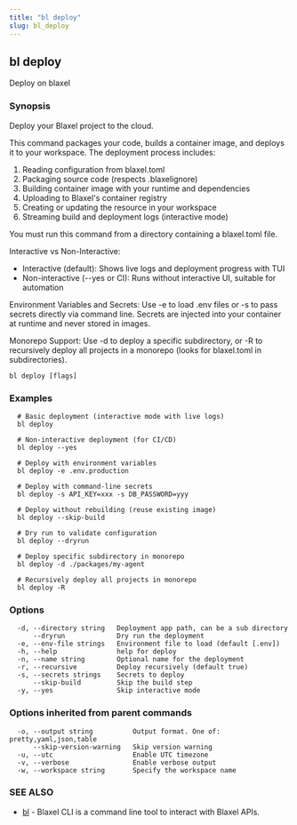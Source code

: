 ```yaml
---
title: "bl deploy"
slug: bl_deploy
---
```

## bl deploy

Deploy on blaxel

### Synopsis

Deploy your Blaxel project to the cloud.

This command packages your code, builds a container image, and deploys it
to your workspace. The deployment process includes:
1. Reading configuration from blaxel.toml
2. Packaging source code (respects .blaxelignore)
3. Building container image with your runtime and dependencies
4. Uploading to Blaxel's container registry
5. Creating or updating the resource in your workspace
6. Streaming build and deployment logs (interactive mode)

You must run this command from a directory containing a blaxel.toml file.

Interactive vs Non-Interactive:
- Interactive (default): Shows live logs and deployment progress with TUI
- Non-interactive (--yes or CI): Runs without interactive UI, suitable for automation

Environment Variables and Secrets:
Use -e to load .env files or -s to pass secrets directly via command line.
Secrets are injected into your container at runtime and never stored in images.

Monorepo Support:
Use -d to deploy a specific subdirectory, or -R to recursively deploy
all projects in a monorepo (looks for blaxel.toml in subdirectories).

```
bl deploy [flags]
```

### Examples

```
  # Basic deployment (interactive mode with live logs)
  bl deploy

  # Non-interactive deployment (for CI/CD)
  bl deploy --yes

  # Deploy with environment variables
  bl deploy -e .env.production

  # Deploy with command-line secrets
  bl deploy -s API_KEY=xxx -s DB_PASSWORD=yyy

  # Deploy without rebuilding (reuse existing image)
  bl deploy --skip-build

  # Dry run to validate configuration
  bl deploy --dryrun

  # Deploy specific subdirectory in monorepo
  bl deploy -d ./packages/my-agent

  # Recursively deploy all projects in monorepo
  bl deploy -R
```

### Options

```
  -d, --directory string   Deployment app path, can be a sub directory
      --dryrun             Dry run the deployment
  -e, --env-file strings   Environment file to load (default [.env])
  -h, --help               help for deploy
  -n, --name string        Optional name for the deployment
  -r, --recursive          Deploy recursively (default true)
  -s, --secrets strings    Secrets to deploy
      --skip-build         Skip the build step
  -y, --yes                Skip interactive mode
```

### Options inherited from parent commands

```
  -o, --output string          Output format. One of: pretty,yaml,json,table
      --skip-version-warning   Skip version warning
  -u, --utc                    Enable UTC timezone
  -v, --verbose                Enable verbose output
  -w, --workspace string       Specify the workspace name
```

### SEE ALSO

* [bl](bl.md)	 - Blaxel CLI is a command line tool to interact with Blaxel APIs.

